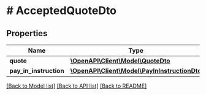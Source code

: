 # # AcceptedQuoteDto

## Properties

Name | Type | Description | Notes
------------ | ------------- | ------------- | -------------
**quote** | [**\OpenAPI\Client\Model\QuoteDto**](QuoteDto.md) |  | [optional]
**pay_in_instruction** | [**\OpenAPI\Client\Model\PayInInstructionDto**](PayInInstructionDto.md) |  | [optional]

[[Back to Model list]](../../README.md#models) [[Back to API list]](../../README.md#endpoints) [[Back to README]](../../README.md)
